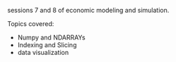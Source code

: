 sessions 7 and 8 of economic modeling and simulation. 

Topics covered:
- Numpy and NDARRAYs
- Indexing and Slicing 
- data visualization
